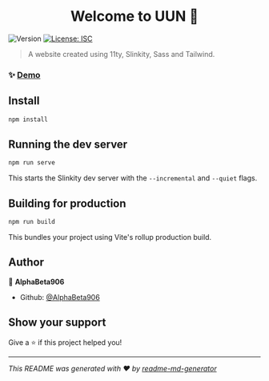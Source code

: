 <h1 align="center">Welcome to UUN 👋</h1>
<p>
  	<img alt="Version" src="https://img.shields.io/badge/version-1.0.0-blue.svg?cacheSeconds=2592000" />
  	<a href="#" target="_blank">
		<img alt="License: ISC" src="https://img.shields.io/badge/License-ISC-yellow.svg" />
  	</a>
</p>

> A website created using 11ty, Slinkity, Sass and Tailwind.

### ✨ [Demo](https://uniteduniversalnations.netlify.app)

## Install

```sh
npm install
```

## Running the dev server

```sh
npm run serve
```

This starts the Slinkity dev server with the `--incremental` and `--quiet` flags.

## Building for production

```sh
npm run build
```

This bundles your project using Vite's rollup production build.

## Author

👤 **AlphaBeta906**

* Github: [@AlphaBeta906](https://github.com/AlphaBeta906)

## Show your support

Give a ⭐️ if this project helped you!

***
_This README was generated with ❤️ by [readme-md-generator](https://github.com/kefranabg/readme-md-generator)_
